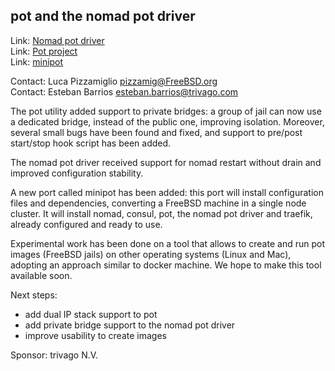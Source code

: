 ## pot and the nomad pot driver ##

Link:	 [Nomad pot driver](https://github.com/trivago/nomad-pot-driver)  
Link:	 [Pot project](https://github.com/pizzamig/pot)  
Link:    [minipot](https://github.com/pizzamig/minipot)

Contact: Luca Pizzamiglio <pizzamig@FreeBSD.org>  
Contact: Esteban Barrios <esteban.barrios@trivago.com>  

The pot utility added support to private bridges: a group of jail can now use a dedicated bridge, instead of the public one, improving isolation.
Moreover, several small bugs have been found and fixed, and support to pre/post start/stop hook script has been added.

The nomad pot driver received support for nomad restart without drain and improved configuration stability.

A new port called minipot has been added: this port will install configuration files and dependencies, converting a FreeBSD machine in a single node cluster. It will install nomad, consul, pot, the nomad pot driver and traefik, already configured and ready to use.

Experimental work has been done on a tool that allows to create and run pot images (FreeBSD jails) on other operating systems (Linux and Mac), adopting an approach similar to docker machine.
We hope to make this tool available soon.

Next steps:
* add dual IP stack support to pot
* add private bridge support to the nomad pot driver
* improve usability to create images

Sponsor: trivago N.V.
